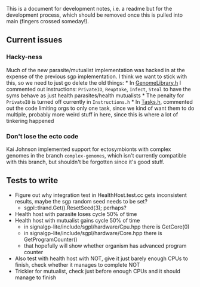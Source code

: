 This is a document for development notes, i.e. a readme but for the development process, which should be removed once this is pulled into main (fingers crossed someday!).


## Current issues

### Hacky-ness
Much of the new parasite/mutualist implementation was hacked in at the expense of the previous sgp implementation. I think we want to stick with this, so we need to just go delete the old things:
    * In [GenomeLibrary.h](https://github.com/anyaevostinar/SymbulationEmp/blob/complex-syms-clean/source/sgp_mode/GenomeLibrary.h) I commented out instructions: `PrivateIO`, `Reuptake`, `Infect`, `Steal` to have the syms behave as just health parasites/health mutualists
    * The penalty for `PrivateIO` is turned off currently in `Instructions.h`
    * In [Tasks.h](https://github.com/anyaevostinar/SymbulationEmp/blob/complex-syms-clean/source/sgp_mode/Tasks.h), commented out the code limiting orgs to only one task, since we kind of want them to do multiple, probably more weird stuff in here, since this is where a lot of tinkering happened

### Don't lose the ecto code
Kai Johnson implemented support for ectosymbionts with complex genomes in the branch `complex-genomes`, which isn't currently compatible with this branch, but shouldn't be forgotten since it's good stuff.

## Tests to write
* Figure out why integration test in HealthHost.test.cc gets inconsistent results, maybe the sgp random seed needs to be set?
  * sgpl::tlrand.Get().ResetSeed(3); perhaps?
* Health host with parasite loses cycle 50% of time
* Health host with mutualist gains cycle 50% of time
  * in signalgp-lite/include/sgpl/hardware/Cpu.hpp there is GetCore(0)
  * in signalgp-lite/include/sgpl/hardware/Core.hpp there is GetProgramCounter()
  * that hopefully will show whether organism has advanced program counter
* Also test with health host with NOT, give it just barely enough CPUs to finish, check whether it manages to complete NOT
* Trickier for mutualist, check just before enough CPUs and it should manage to finish
